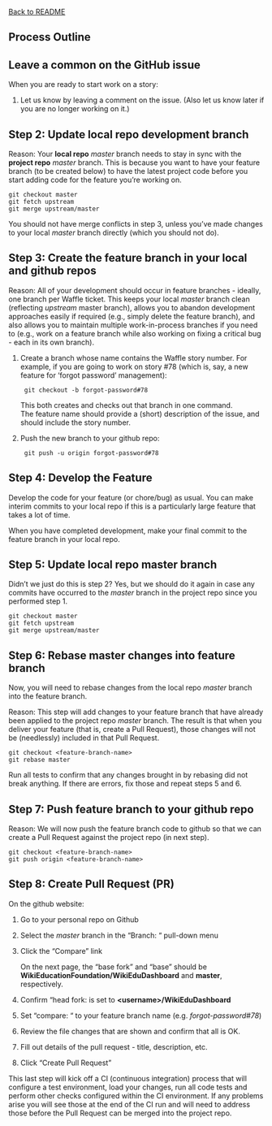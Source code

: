 [Back to README](../README.md)

## Process Outline

## Leave a common on the GitHub issue
When you are ready to start work on a story:

1. Let us know by leaving a comment on the issue. (Also let us know later if you are no longer working on it.)

## Step 2: Update local repo development branch
Reason: Your **local repo** *master* branch needs to stay in sync with the **project repo** *master* branch.  This is because you want to have your feature branch (to be created below) to have the latest project code before you start adding code for the feature you’re working on.

    git checkout master
    git fetch upstream
    git merge upstream/master

You should not have merge conflicts in step 3, unless you’ve made changes to your local *master* branch directly (which you should not do).

## Step 3: Create the feature branch in your local and github repos
Reason: All of your development should occur in feature branches - ideally, one branch per Waffle ticket.  This keeps your local *master* branch clean (reflecting *upstream* master branch), allows you to abandon development approaches easily if required (e.g., simply delete the feature branch), and also allows you to maintain multiple work-in-process branches if you need to (e.g., work on a feature branch while also working on fixing a critical bug - each in its own branch).

1. Create a branch whose name contains the Waffle story number. For example, if you are going to work on story #78 (which is, say, a new feature for ‘forgot password’ management):

        git checkout -b forgot-password#78

    This both creates and checks out that branch in one command.  
    The feature name should provide a (short) description of the issue,
    and should include the story number.

2. Push the new branch to your github repo:

        git push -u origin forgot-password#78

## Step 4: Develop the Feature
Develop the code for your feature (or chore/bug) as usual.  You can make interim commits to your local repo if this is a particularly large feature that takes a lot of time.

When you have completed development, make your final commit to the feature branch in your local repo.

## Step 5: Update local repo **master** branch
Didn’t we just do this is step 2?  Yes, but we should do it again in case any commits have occurred to the *master* branch in the project repo since you performed step 1.

    git checkout master
    git fetch upstream
    git merge upstream/master

## Step 6: Rebase master changes into feature branch
Now, you will need to rebase changes from the local repo *master* branch into the feature branch.

Reason: This step will add changes to your feature branch that have already been applied to the project repo *master* branch.  The result is that when you deliver your feature (that is, create a Pull Request), those changes will not be (needlessly) included in that Pull Request.

    git checkout <feature-branch-name>
    git rebase master

Run all tests to confirm that any changes brought in by rebasing did not break anything.  If there are errors, fix those and repeat steps 5 and 6.

## Step 7: Push feature branch to your github repo
Reason: We will now push the feature branch code to github so that we can create a Pull Request against the project repo (in next step).

    git checkout <feature-branch-name>
    git push origin <feature-branch-name>

## Step 8: Create Pull Request (PR)
On the github website:

1. Go to your personal repo on Github
2. Select the *master* branch in the “Branch: “ pull-down menu
3. Click the “Compare” link

    On the next page, the “base fork” and “base” should be **WikiEducationFoundation/WikiEduDashboard** and **master**, respectively.

4. Confirm “head fork: is set to **\<username\>/WikiEduDashboard**
5. Set “compare: “ to your feature branch name (e.g. *forgot-password#78*)
6. Review the file changes that are shown and confirm that all is OK.
7. Fill out details of the pull request - title, description, etc.
8. Click “Create Pull Request”

This last step will kick off a CI (continuous integration) process that will configure a test environment, load your changes, run all code tests and perform other checks configured within the CI environment.  If any problems arise you will see those at the end of the CI run and will need to address those before the Pull Request can be merged into the project repo.
